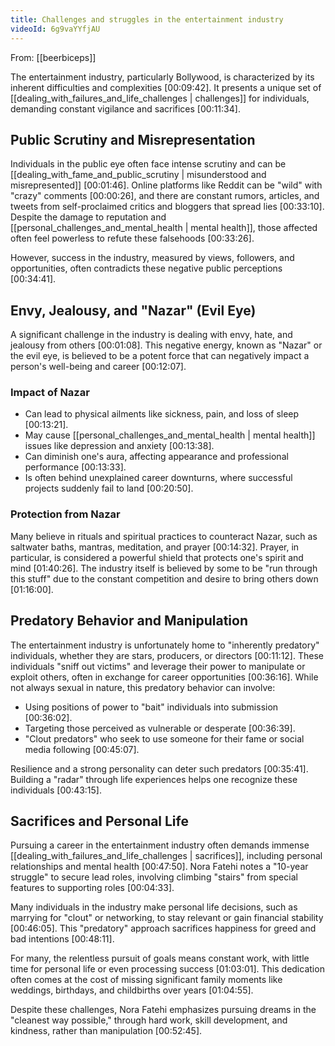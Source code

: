 ```yaml
---
title: Challenges and struggles in the entertainment industry
videoId: 6g9vaYYfjAU
---
```


From: [[beerbiceps]] <br/> 

The entertainment industry, particularly Bollywood, is characterized by its inherent difficulties and complexities <a class="yt-timestamp" data-t="00:09:42">[00:09:42]</a>. It presents a unique set of [[dealing_with_failures_and_life_challenges | challenges]] for individuals, demanding constant vigilance and sacrifices <a class="yt-timestamp" data-t="00:11:34">[00:11:34]</a>.

## Public Scrutiny and Misrepresentation
Individuals in the public eye often face intense scrutiny and can be [[dealing_with_fame_and_public_scrutiny | misunderstood and misrepresented]] <a class="yt-timestamp" data-t="00:01:46">[00:01:46]</a>. Online platforms like Reddit can be "wild" with "crazy" comments <a class="yt-timestamp" data-t="00:00:26">[00:00:26]</a>, and there are constant rumors, articles, and tweets from self-proclaimed critics and bloggers that spread lies <a class="yt-timestamp" data-t="00:33:10">[00:33:10]</a>. Despite the damage to reputation and [[personal_challenges_and_mental_health | mental health]], those affected often feel powerless to refute these falsehoods <a class="yt-timestamp" data-t="00:33:26">[00:33:26]</a>.

However, success in the industry, measured by views, followers, and opportunities, often contradicts these negative public perceptions <a class="yt-timestamp" data-t="00:34:41">[00:34:41]</a>.

## Envy, Jealousy, and "Nazar" (Evil Eye)
A significant challenge in the industry is dealing with envy, hate, and jealousy from others <a class="yt-timestamp" data-t="00:01:08">[00:01:08]</a>. This negative energy, known as "Nazar" or the evil eye, is believed to be a potent force that can negatively impact a person's well-being and career <a class="yt-timestamp" data-t="00:12:07">[00:12:07]</a>.

### Impact of Nazar
*   Can lead to physical ailments like sickness, pain, and loss of sleep <a class="yt-timestamp" data-t="00:13:21">[00:13:21]</a>.
*   May cause [[personal_challenges_and_mental_health | mental health]] issues like depression and anxiety <a class="yt-timestamp" data-t="00:13:38">[00:13:38]</a>.
*   Can diminish one's aura, affecting appearance and professional performance <a class="yt-timestamp" data-t="00:13:33">[00:13:33]</a>.
*   Is often behind unexplained career downturns, where successful projects suddenly fail to land <a class="yt-timestamp" data-t="00:20:50">[00:20:50]</a>.

### Protection from Nazar
Many believe in rituals and spiritual practices to counteract Nazar, such as saltwater baths, mantras, meditation, and prayer <a class="yt-timestamp" data-t="00:14:32">[00:14:32]</a>. Prayer, in particular, is considered a powerful shield that protects one's spirit and mind <a class="yt-timestamp" data-t="01:40:26">[01:40:26]</a>. The industry itself is believed by some to be "run through this stuff" due to the constant competition and desire to bring others down <a class="yt-timestamp" data-t="01:16:00">[01:16:00]</a>.

## Predatory Behavior and Manipulation
The entertainment industry is unfortunately home to "inherently predatory" individuals, whether they are stars, producers, or directors <a class="yt-timestamp" data-t="00:11:12">[00:11:12]</a>. These individuals "sniff out victims" and leverage their power to manipulate or exploit others, often in exchange for career opportunities <a class="yt-timestamp" data-t="00:36:16">[00:36:16]</a>. While not always sexual in nature, this predatory behavior can involve:
*   Using positions of power to "bait" individuals into submission <a class="yt-timestamp" data-t="00:36:02">[00:36:02]</a>.
*   Targeting those perceived as vulnerable or desperate <a class="yt-timestamp" data-t="00:36:39">[00:36:39]</a>.
*   "Clout predators" who seek to use someone for their fame or social media following <a class="yt-timestamp" data-t="00:45:07">[00:45:07]</a>.

Resilience and a strong personality can deter such predators <a class="yt-timestamp" data-t="00:35:41">[00:35:41]</a>. Building a "radar" through life experiences helps one recognize these individuals <a class="yt-timestamp" data-t="00:43:15">[00:43:15]</a>.

## Sacrifices and Personal Life
Pursuing a career in the entertainment industry often demands immense [[dealing_with_failures_and_life_challenges | sacrifices]], including personal relationships and mental health <a class="yt-timestamp" data-t="00:47:50">[00:47:50]</a>. Nora Fatehi notes a "10-year struggle" to secure lead roles, involving climbing "stairs" from special features to supporting roles <a class="yt-timestamp" data-t="00:04:33">[00:04:33]</a>.

Many individuals in the industry make personal life decisions, such as marrying for "clout" or networking, to stay relevant or gain financial stability <a class="yt-timestamp" data-t="00:46:05">[00:46:05]</a>. This "predatory" approach sacrifices happiness for greed and bad intentions <a class="yt-timestamp" data-t="00:48:11">[00:48:11]</a>.

For many, the relentless pursuit of goals means constant work, with little time for personal life or even processing success <a class="yt-timestamp" data-t="01:03:01">[01:03:01]</a>. This dedication often comes at the cost of missing significant family moments like weddings, birthdays, and childbirths over years <a class="yt-timestamp" data-t="01:04:55">[01:04:55]</a>.

Despite these challenges, Nora Fatehi emphasizes pursuing dreams in the "cleanest way possible," through hard work, skill development, and kindness, rather than manipulation <a class="yt-timestamp" data-t="00:52:45">[00:52:45]</a>.